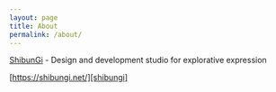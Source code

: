 ```yaml
---
layout: page
title: About
permalink: /about/
---
```


[ShibunGi][shibungi] - Design and development studio for explorative expression

[https://shibungi.net/][shibungi]

[shibungi]: https://shibungi.net/
